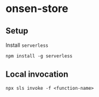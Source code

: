 # onsen-store

## Setup
Install `serverless`

```shell
npm install -g serverless
```

## Local invocation

```shell
npx sls invoke -f <function-name>
```
